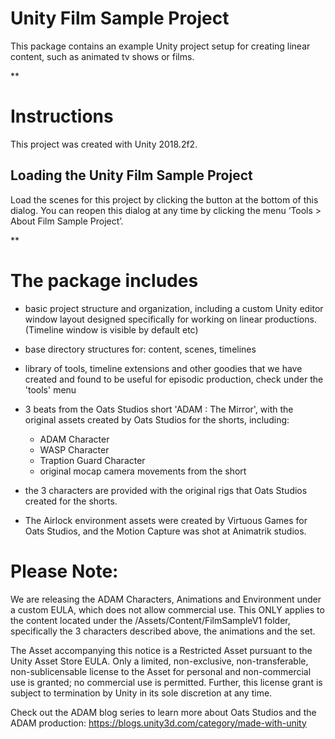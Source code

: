 
Unity Film Sample Project
=============================

This package contains an example Unity project setup for creating linear content, such as animated tv shows or films.

**

Instructions
============

This project was created with Unity 2018.2f2.

Loading the Unity Film Sample Project
-------------------------------------

Load the scenes for this project by clicking the button at the bottom of this dialog. You can reopen this dialog at any time by clicking the menu ‘Tools > About Film Sample Project’.


**

The package includes
====================

- basic project structure and organization, including a custom Unity editor window layout designed specifically for working on linear productions. (Timeline window is visible by default etc)

- base directory structures for: content, scenes, timelines

- library of tools, timeline extensions and other goodies that we have created and found to be useful for episodic production, check under the 'tools' menu

- 3 beats from the Oats Studios short 'ADAM : The Mirror', with the original assets created by Oats Studios for the shorts, including:
	- ADAM Character
	- WASP Character
	- Traption Guard Character
	- original mocap camera movements from the short

- the 3 characters are provided with the original rigs that Oats Studios created for the shorts. 

- The Airlock environment assets were created by Virtuous Games for Oats Studios, and the Motion Capture was shot at Animatrik studios.

Please Note: 
=============================
We are releasing the ADAM Characters, Animations and Environment under a custom EULA, which does not allow commercial use. This ONLY applies to the content located under the /Assets/Content/FilmSampleV1 folder, specifically the 3 characters described above, the animations and the set.

The Asset accompanying this notice is a Restricted Asset pursuant to the Unity Asset Store EULA. Only a limited, non-exclusive, non-transferable, non-sublicensable license to the Asset for personal and non-commercial use is granted; no commercial use is permitted. Further, this license grant is subject to termination by Unity in its sole discretion at any time. 

Check out the ADAM blog series to learn more about Oats Studios and the ADAM production: 
https://blogs.unity3d.com/category/made-with-unity
